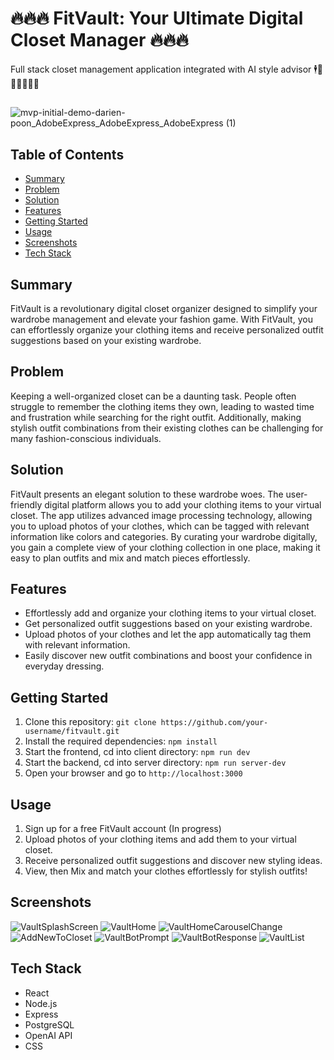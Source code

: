 # 🔥🔥🔥 FitVault: Your Ultimate Digital Closet Manager 🔥🔥🔥

Full stack closet management application integrated with AI style advisor 🕴️👜🧥👚👔👖👟
##
![mvp-initial-demo-darien-poon_AdobeExpress_AdobeExpress_AdobeExpress (1)](https://github.com/darienpoon/FitVault/assets/127794749/e52d0d7b-83ec-4f79-81a6-6e78518e9ec5)



## Table of Contents
- [Summary](#summary)
- [Problem](#problem)
- [Solution](#solution)
- [Features](#features)
- [Getting Started](#getting-started)
- [Usage](#usage)
- [Screenshots](#screenshots)
- [Tech Stack](#tech-stack)


## Summary
FitVault is a revolutionary digital closet organizer designed to simplify your wardrobe management and elevate your fashion game. With FitVault, you can effortlessly organize your clothing items and receive personalized outfit suggestions based on your existing wardrobe.

## Problem
Keeping a well-organized closet can be a daunting task. People often struggle to remember the clothing items they own, leading to wasted time and frustration while searching for the right outfit. Additionally, making stylish outfit combinations from their existing clothes can be challenging for many fashion-conscious individuals.

## Solution
FitVault presents an elegant solution to these wardrobe woes. The user-friendly digital platform allows you to add your clothing items to your virtual closet. The app utilizes advanced image processing technology, allowing you to upload photos of your clothes, which can be tagged with relevant information like colors and categories. By curating your wardrobe digitally, you gain a complete view of your clothing collection in one place, making it easy to plan outfits and mix and match pieces effortlessly.

## Features
- Effortlessly add and organize your clothing items to your virtual closet.
- Get personalized outfit suggestions based on your existing wardrobe.
- Upload photos of your clothes and let the app automatically tag them with relevant information.
- Easily discover new outfit combinations and boost your confidence in everyday dressing.

## Getting Started
1. Clone this repository: `git clone https://github.com/your-username/fitvault.git`
2. Install the required dependencies: `npm install`
3. Start the frontend, cd into client directory: `npm run dev`
4. Start the backend, cd into server directory: `npm run server-dev`
5. Open your browser and go to `http://localhost:3000`

## Usage
1. Sign up for a free FitVault account (In progress)
2. Upload photos of your clothing items and add them to your virtual closet.
3. Receive personalized outfit suggestions and discover new styling ideas.
4. View, then Mix and match your clothes effortlessly for stylish outfits!

## Screenshots
![VaultSplashScreen](https://github.com/darienpoon/FitVault/assets/127794749/79e2c40d-31d8-4f98-9102-ea8d6e75b0eb)
![VaultHome](https://github.com/darienpoon/FitVault/assets/127794749/741bb523-aaa6-484d-a06e-3174ba299bea)
![VaultHomeCarouselChange](https://github.com/darienpoon/FitVault/assets/127794749/b02dd5be-2862-429f-852a-9bc6fd72f557)
![AddNewToCloset](https://github.com/darienpoon/FitVault/assets/127794749/5577057a-47fa-4d9b-b2be-0e4015ce9203)
![VaultBotPrompt](https://github.com/darienpoon/FitVault/assets/127794749/ebb65aa6-b1ad-40e4-91ef-37e4bb169e85)
![VaultBotResponse](https://github.com/darienpoon/FitVault/assets/127794749/02245d41-9556-416d-819b-2f8768d9cc77)
![VaultList](https://github.com/darienpoon/FitVault/assets/127794749/62d18ad5-9063-4e23-9b09-cde201132398)








## Tech Stack
- React
- Node.js
- Express
- PostgreSQL
- OpenAI API
- CSS
